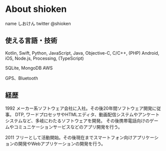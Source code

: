 # About shioken

name しおけん
twitter @shioken

## 使える言語・技術
Kotlin, Swift, Python, JavaScript, Java, Objective-C, C/C++, (PHP)
Android, iOS, Node.js, Processing, (TypeScript)

SQLite, MongoDB
AWS

GPS、Bluetooth

## 経歴
1992 メーカー系ソフトウェア会社に入社。その後20年間ソフトウェア開発に従事。
DTP, ワードプロセッサやHTMLエディタ、動画配信システムやアンケートシステムなど、多岐にわたるソフトウェアを開発。
その後携帯電話向けのゲームやコミュニケーションサービスなどのアプリ開発を行う。

2011 フリーとして活動開始。その後現在までスマートフォン向けアプリケーションの開発やWebアプリケーションの開発を行う。







